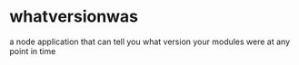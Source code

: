 whatversionwas
==============

a node application that can tell you what version your modules were at any point in time
